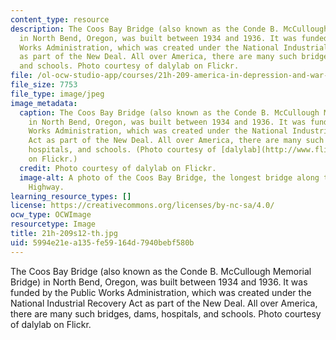 ```yaml
---
content_type: resource
description: The Coos Bay Bridge (also known as the Conde B. McCullough Memorial Bridge)
  in North Bend, Oregon, was built between 1934 and 1936. It was funded by the Public
  Works Administration, which was created under the National Industrial Recovery Act
  as part of the New Deal. All over America, there are many such bridges, dams, hospitals,
  and schools. Photo courtesy of dalylab on Flickr.
file: /ol-ocw-studio-app/courses/21h-209-america-in-depression-and-war-spring-2012/5994e21ea135fe59164d7940bebf580b_21h-209s12-th.jpg
file_size: 7753
file_type: image/jpeg
image_metadata:
  caption: The Coos Bay Bridge (also known as the Conde B. McCullough Memorial Bridge)
    in North Bend, Oregon, was built between 1934 and 1936. It was funded by the Public
    Works Administration, which was created under the National Industrial Recovery
    Act as part of the New Deal. All over America, there are many such bridges, dams,
    hospitals, and schools. (Photo courtesy of [dalylab](http://www.flickr.com/photos/dalydaly/521106683/)
    on Flickr.)
  credit: Photo courtesy of dalylab on Flickr.
  image-alt: A photo of the Coos Bay Bridge, the longest bridge along the Oregon Coastal
    Highway.
learning_resource_types: []
license: https://creativecommons.org/licenses/by-nc-sa/4.0/
ocw_type: OCWImage
resourcetype: Image
title: 21h-209s12-th.jpg
uid: 5994e21e-a135-fe59-164d-7940bebf580b
---
```

The Coos Bay Bridge (also known as the Conde B. McCullough Memorial Bridge) in North Bend, Oregon, was built between 1934 and 1936. It was funded by the Public Works Administration, which was created under the National Industrial Recovery Act as part of the New Deal. All over America, there are many such bridges, dams, hospitals, and schools. Photo courtesy of dalylab on Flickr.